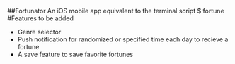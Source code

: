 ##Fortunator
An iOS mobile app equivalent to the terminal script $ fortune
#Features to be added
- Genre selector
- Push notification for randomized or specified time each day to recieve a fortune
- A save feature to save favorite fortunes
